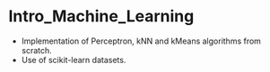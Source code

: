 # Intro_Machine_Learning

* Implementation of Perceptron, kNN and kMeans algorithms from scratch.
* Use of scikit-learn datasets.
